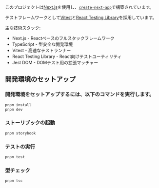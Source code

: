 このプロジェクトは[Next.js](https://nextjs.org)を使用し、[`create-next-app`](https://nextjs.org/docs/app/api-reference/cli/create-next-app)で構築されています。

テストフレームワークとして[Vitest](https://vitest.dev/)と[React Testing Library](https://testing-library.com/docs/react-testing-library/intro/)を採用しています。

主な技術スタック:
- Next.js - Reactベースのフルスタックフレームワーク
- TypeScript - 型安全な開発環境
- Vitest - 高速なテストランナー
- React Testing Library - React向けテストユーティリティ
- Jest DOM - DOMテスト用の拡張マッチャー

## 開発環境のセットアップ

### 開発環境をセットアップするには、以下のコマンドを実行します。

```bash
pnpm install
pnpm dev
```

### ストーリブックの起動

```bash
pnpm storybook
```

### テストの実行

```bash
pnpm test
```

### 型チェック

```bash
pnpm tsc
```
